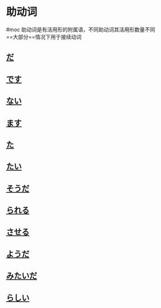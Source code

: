 # 助动词
 #moc
助动词是有活用形的附属语，不同助动词其活用形数量不同  
==大部分==情况下用于接续动词  

## [だ](だ.md)

## [です](です.md)

## [ない](ない.md)

## [ます](ます.md)

## [た](た.md)

## [たい](たい.md)

## [そうだ](そうだ.md)
## [られる](られる.md)
## [させる](させる.md)

## [ようだ](よう.md)
## [みたいだ](みたいだ.md)

## [らしい](らしい.md)